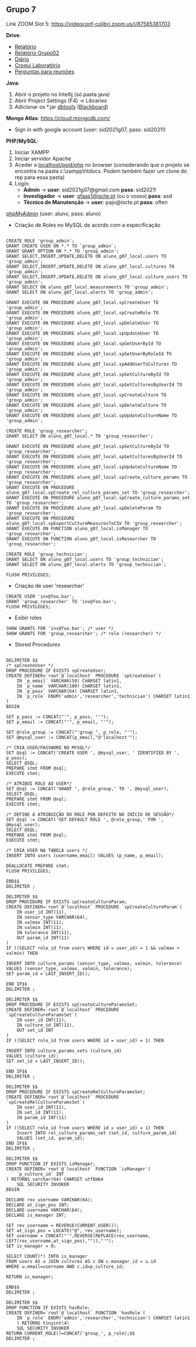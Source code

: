 ## Grupo 7
Link ZOOM Slot 5: https://videoconf-colibri.zoom.us/j/87585381703

**Drive**:<br/>
- [Relatório](https://docs.google.com/document/d/1F14r7k54XJ3Kmzq6IZxJsG_Xur3vkzZY/edit)<br/>
- [Relatório Grupo02](https://docs.google.com/document/d/1SCfdpyMIYwfB00AgGP9rdt_9Ycls6vsEastxUZjk_HM/edit?usp=sharing)
- [Diário](https://docs.google.com/spreadsheets/d/1HMAvvbRs9QXDj8qZwiOb9Uf7KmsjCt36/edit)<br/>
- [Croqui Laboratório](https://docs.google.com/document/d/1Lv8bhDtPm4bYxZKTBfCdPttEHuGRpBRA/edit)<br/>
- [Perguntas para reuniões](https://docs.google.com/document/d/1m1g19S2wEBp_5jOAlmTetTr329ICJ58XwlmQ7cQJcI4/edit?usp=sharing)<br/>

**Java**:
1. Abrir o projeto no Intellij (só pasta java)
2. Abrir Project Settings (F4) -> Libraries
3. Adicionar os *.jar [dbtools](https://drive.google.com/drive/folders/1EONx7NXCGDmnfU55PpnrQfEw2xk_ei0T?usp=sharing) ([Blackboard](https://e-learning.iscte-iul.pt/webapps/blackboard/content/listContent.jsp?course_id=_13125_1&content_id=_120562_1))

**Mongo Atlas**: https://cloud.mongodb.com/ <br/> 
 - Sign in with google account (user: sid2021g07, pass: sid2021!)

**PHP/MySQL**:<br/>
1. Iniciar XAMPP
2. Iniciar servidor Apache
3. Aceder a [localhost/psid/php](http://localhost/psid/php) no browser (considerando que o projeto se encontra na pasta c:\xampp\htdocs. Podem também fazer um clone do rep para essa pasta)
4. Login:
    * **Admin** -> **user**: sid2021g07\@gmail<span>.</span>com **pass**: sid2021!
    * **Investigador** -> **user**: gfaas1@iscte.pt (ou o vosso) **pass**: asd
    * **Técnico de Manutenção** -> **user**: pajo@iscte<span>.</span>pt **pass**: often

[phpMyAdmin](http://194.210.86.10/phpmyadmin/db_structure.php?server=1&db=aluno_g07) (user: aluno, pass: aluno)

- Criação de Roles no MySQL de acordo com a especificação
```mysql

CREATE ROLE 'group_admin';
GRANT CREATE USER ON *.* TO `group_admin`;
GRANT GRANT OPTION ON *.* TO 'group_admin';
GRANT SELECT,INSERT,UPDATE,DELETE ON aluno_g07_local.users TO 'group_admin';
GRANT SELECT,INSERT,UPDATE,DELETE ON aluno_g07_local.cultures TO 'group_admin';
GRANT SELECT,INSERT,UPDATE,DELETE ON aluno_g07_local.culture_users TO 'group_admin';
GRANT SELECT ON aluno_g07_local.measurements TO 'group_admin';
GRANT SELECT ON aluno_g07_local.alerts TO 'group_admin';

GRANT EXECUTE ON PROCEDURE aluno_g07_local.spCreateUser TO 'group_admin';
GRANT EXECUTE ON PROCEDURE aluno_g07_local.spCreateRole TO 'group_admin';
GRANT EXECUTE ON PROCEDURE aluno_g07_local.spDeleteUser TO 'group_admin';
GRANT EXECUTE ON PROCEDURE aluno_g07_local.spUpdateUser TO 'group_admin';
GRANT EXECUTE ON PROCEDURE aluno_g07_local.spGetUserById TO 'group_admin';
GRANT EXECUTE ON PROCEDURE aluno_g07_local.spGetUserByRoleId TO 'group_admin';
GRANT EXECUTE ON PROCEDURE aluno_g07_local.spAddUserToCultures TO 'group_admin';
GRANT EXECUTE ON PROCEDURE aluno_g07_local.spGetCultureById TO 'group_admin';
GRANT EXECUTE ON PROCEDURE aluno_g07_local.spGetCulturesByUserId TO 'group_admin';
GRANT EXECUTE ON PROCEDURE aluno_g07_local.spCreateCulture TO 'group_admin';
GRANT EXECUTE ON PROCEDURE aluno_g07_local.spDeleteCulture TO 'group_admin';
GRANT EXECUTE ON PROCEDURE aluno_g07_local.spUpdateCultureName TO 'group_admin';

CREATE ROLE 'group_researcher';
GRANT SELECT ON aluno_g07_local.* TO 'group_researcher';

GRANT EXECUTE ON PROCEDURE aluno_g07_local.spGetCultureById TO 'group_researcher';
GRANT EXECUTE ON PROCEDURE aluno_g07_local.spGetCulturesByUserId TO 'group_researcher';
GRANT EXECUTE ON PROCEDURE aluno_g07_local.spUpdateCultureName TO 'group_researcher';
GRANT EXECUTE ON PROCEDURE aluno_g07_local.spCreate_culture_params TO 'group_researcher';
GRANT EXECUTE ON PROCEDURE aluno_g07_local.spCreate_rel_culture_params_set TO 'group_researcher';
GRANT EXECUTE ON PROCEDURE aluno_g07_local.spCreate_culture_params_set TO 'group_researcher';
GRANT EXECUTE ON PROCEDURE aluno_g07_local.spDeleteParam TO 'group_researcher';
GRANT EXECUTE ON PROCEDURE aluno_g07_local.spExportCultureMeasuresToCSV TO 'group_researcher';
GRANT EXECUTE ON FUNCTION aluno_g07_local.isManager TO 'group_researcher';
GRANT EXECUTE ON FUNCTION aluno_g07_local.isResearcher TO 'group_researcher';

CREATE ROLE 'group_technician';
GRANT SELECT ON aluno_g07_local.users TO 'group_technician';
GRANT SELECT ON aluno_g07_local.alerts TO 'group_technician';

FLUSH PRIVILEGES;
```
- Criação de user 'researcher'
```mysql
CREATE USER 'inv@foo.bar';
GRANT 'group_researcher' TO 'inv@foo.bar';
FLUSH PRIVILEGES;
```

- Exibir roles
```mysql
SHOW GRANTS FOR 'inv@foo.bar'; /* user */
SHOW GRANTS FOR 'group_researcher'; /* role (researcher) */
```
- Stored Procedures
```mysql

DELIMITER $$
/* spCreateUser */
DROP PROCEDURE IF EXISTS spCreateUser;
CREATE DEFINER=`root`@`localhost` PROCEDURE `spCreateUser`(
	IN `p_email` VARCHAR(50) CHARSET latin1,
	IN `p_name` VARCHAR(100) CHARSET latin1,
	IN `p_pass` VARCHAR(64) CHARSET latin1,
	IN `p_role` ENUM('admin','researcher','technician') CHARSET latin1
)
BEGIN

SET p_pass := CONCAT("'", p_pass, "'");
SET p_email := CONCAT("'", p_email, "'");

SET @role_group := CONCAT("'group_", p_role, "'");
SET @mysql_user := CONCAT(p_email,"@'localhost'");

/* CRIA USER/PASSWORD NO MYSQL*/
SET @sql := CONCAT('CREATE USER ', @mysql_user, ' IDENTIFIED BY ', p_pass);
SELECT @SQL;
PREPARE stmt FROM @sql;
EXECUTE stmt;

/* ATRIBUI ROLE AO USER*/
SET @sql := CONCAT('GRANT ', @role_group,' TO ', @mysql_user);
SELECT @SQL;
PREPARE stmt FROM @sql;
EXECUTE stmt;

/* DEFINE A ATRIBUIÇÃO DO ROLE POR DEFEITO NO INÍCIO DE SESSÃO*/
SET @sql := CONCAT('SET DEFAULT ROLE ', @role_group,' FOR ', @mysql_user);
SELECT @SQL;
PREPARE stmt FROM @sql;
EXECUTE stmt;

/* CRIA USER NA TABELA users */
INSERT INTO users (username,email) VALUES (p_name, p_email);

DEALLOCATE PREPARE stmt;
FLUSH PRIVILEGES;

END$$
DELIMITER ;

DELIMITER $$
DROP PROCEDURE IF EXISTS spCreateCultureParam;
CREATE DEFINER=`root`@`localhost` PROCEDURE `spCreateCultureParam`(
	IN user_id INT(11), 
	IN sensor_type VARCHAR(64), 
	IN valmax INT(11), 
	IN valmin INT(11), 
	IN tolerance INT(11), 
	OUT param_id INT(11)
)
IF ((SELECT role_id from users WHERE id = user_id) = 1 && valmax > valmin) THEN

INSERT INTO culture_params (sensor_type, valmax, valmin, tolerance)
VALUES (sensor_type, valmax, valmin, tolerance);
SET param_id = LAST_INSERT_ID();

END IF$$
DELIMITER ;

DELIMITER $$
DROP PROCEDURE IF EXISTS spCreateCultureParamsSet;
CREATE DEFINER=`root`@`localhost` PROCEDURE `spCreateCultureParamsSet`(
	IN user_id INT(11), 
	IN culture_id INT(11), 
	OUT set_id INT
)
IF ((SELECT role_id from users WHERE id = user_id) = 1) THEN

INSERT INTO culture_params_sets (culture_id)
VALUES (culture_id);
SET set_id = LAST_INSERT_ID();

END IF$$
DELIMITER ;

DELIMITER $$
DROP PROCEDURE IF EXISTS spCreateRelCultureParamsSet;
CREATE DEFINER=`root`@`localhost` PROCEDURE `spCreateRelCultureParamsSet`(
	IN user_id INT(11), 
	IN set_id INT(11), 
	IN param_id INT(11)
)
IF ((SELECT role_id from users WHERE id = user_id) = 1) THEN
	Insert INTO rel_culture_params_set (set_id, culture_param_id)
	VALUES (set_id, param_id);
END IF$$
DELIMITER ;

DELIMITER $$
DROP FUNCTION IF EXISTS isManager;
CREATE DEFINER=`root`@`localhost` FUNCTION `isManager`(
	`p_culture_id` INT
) RETURNS varchar(64) CHARSET utf8mb4
    SQL SECURITY INVOKER
BEGIN

DECLARE rev_username VARCHAR(64);
DECLARE at_sign_pos INT;
DECLARE username VARCHAR(64);
DECLARE is_manager INT;

SET rev_username = REVERSE(CURRENT_USER());
SET at_sign_pos = LOCATE("@", rev_username);
SET username = CONCAT("'",REVERSE(REPLACE(rev_username, LEFT(rev_username,at_sign_pos),"")),"'");
SET is_manager = 0;

SELECT COUNT(*) INTO is_manager 
FROM users AS u JOIN cultures AS c ON c.manager_id = u.id 
WHERE u.email=username AND c.id=p_culture_id; 

RETURN is_manager;
 
END$$
DELIMITER ;

DELIMITER $$
DROP FUNCTION IF EXISTS hasRole;
CREATE DEFINER=`root`@`localhost` FUNCTION `hasRole`(
	IN `p_role` ENUM('admin','researcher','technician') CHARSET latin1
	) RETURNS tinyint(4)
	SQL SECURITY INVOKER
RETURN CURRENT_ROLE()=CONCAT('group_', p_role);$$
DELIMITER ;
```
